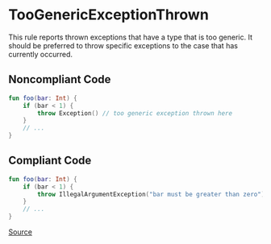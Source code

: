 # TooGenericExceptionThrown

This rule reports thrown exceptions that have a type that is too generic. It should be preferred to throw specific
exceptions to the case that has currently occurred.

## Noncompliant Code

```kotlin
fun foo(bar: Int) {
    if (bar < 1) {
        throw Exception() // too generic exception thrown here
    }
    // ...
}
```
## Compliant Code

```kotlin
fun foo(bar: Int) {
    if (bar < 1) {
        throw IllegalArgumentException("bar must be greater than zero")
    }
    // ...
}
```

[Source](https://arturbosch.github.io/detekt/exceptions.html#toogenericexceptionthrown)
